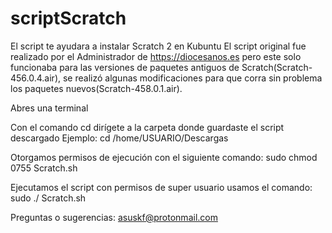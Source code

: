 # scriptScratch
El script te ayudara a instalar Scratch 2 en Kubuntu
El script original fue realizado por el Administrador de https://diocesanos.es pero este solo funcionaba para las versiones de paquetes antiguos de Scratch(Scratch-456.0.4.air), se realizó algunas modificaciones para que corra sin problema los paquetes nuevos(Scratch-458.0.1.air).

Abres una terminal 

Con el comando cd dirígete a la carpeta donde guardaste el script descargado 
Ejemplo: cd /home/USUARIO/Descargas

Otorgamos permisos de ejecución con el siguiente comando:
sudo chmod 0755 Scratch.sh

Ejecutamos el script con permisos de super usuario  usamos el comando:
sudo ./ Scratch.sh

Preguntas o sugerencias: asuskf@protonmail.com
